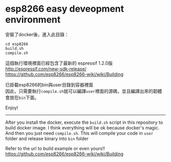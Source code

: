 # esp8266 easy deveopment environment
安裝了docker後，進入此目錄：
```
cd esp8266
build.sh
compile.sh
```
這個執行環境裡面已經包含了最新的 espressif 1.2.0版<br/>
http://espressif.com/new-sdk-release/<br/>
https://github.com/esp8266/esp8266-wiki/wiki/Building<br/>

已掛載esp8266的bin與user目錄到容器裡面<br/>
因此，只需要執行`compile.sh`就可以編譯`user`裡面的源碼，並且編譯出來的韌體會放在`bin`下面。<br/>

Enjoy!

--------------------------

After you install the docker, execute the `build.sh` script in this repository to build docker image.
I think everything will be ok because docker's magic.
And then you just need `compile.sh`. This will compile your code in `user` folder and release binary  into `bin` folder

Refer to the url to build example or even yours!!
https://github.com/esp8266/esp8266-wiki/wiki/Building

